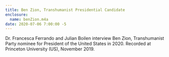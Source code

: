 ```yaml
---
title: Ben Zion, Transhumanist Presidential Candidate
enclosure: 
  name: benZion.m4a
date: 2020-07-06 7:00:00 -5
---
```

Dr. Francesca Ferrando and Julian Boilen interview Ben Zion, Transhumanist Party nominee for President of the United States in 2020.
Recorded at Princeton University (US), November 2019. ​